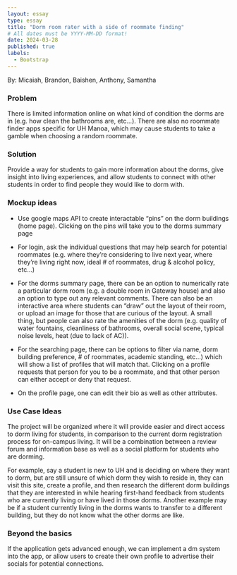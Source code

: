 ```yaml
---
layout: essay
type: essay
title: "Dorm room rater with a side of roommate finding"
# All dates must be YYYY-MM-DD format!
date: 2024-03-28
published: true
labels:
  - Bootstrap
---
```

By: Micaiah, Brandon, Baishen, Anthony, Samantha

### Problem
There is limited information online on what kind of condition the dorms are in (e.g. how clean the bathrooms are, etc…). There are also no roommate finder apps specific for UH Manoa, which may cause students to take a gamble when choosing a random roommate.

### Solution
Provide a way for students to gain more information about the dorms, give insight into living experiences, and allow students to connect with other students in order to find people they would like to dorm with.

### Mockup ideas
+ Use google maps API to create interactable “pins” on the dorm buildings (home page). Clicking on the pins will take you to the dorms summary page

+ For login, ask the individual questions that may help search for potential roommates (e.g. where they’re considering to live next year, where they’re living right now, ideal # of roommates, drug & alcohol policy, etc…)

+ For the dorms summary page, there can be an option to numerically rate a particular dorm room (e.g. a double room in Gateway house) and also an option to type out any relevant comments. There can also be an interactive area where students can “draw” out the layout of their room, or upload an image for those that are curious of the layout. A small thing, but people can also rate the amenities of the dorm (e.g. quality of water fountains, cleanliness of bathrooms, overall social scene, typical noise levels, heat (due to lack of AC)).

+ For the searching page, there can be options to filter via name, dorm building preference, # of roommates, academic standing, etc…) which will show a list of profiles that will match that. Clicking on a profile requests that person for you to be a roommate, and that other person can either accept or deny that request.

+ On the profile page, one can edit their bio as well as other attributes. 

### Use Case Ideas
The project will be organized where it will provide easier and direct access to dorm living for students, in comparison to the current dorm registration process for on-campus living. It will be a combination between a review forum and information base as well as a social platform for students who are dorming. 

For example, say a student is new to UH and is deciding on where they want to dorm, but are still unsure of which dorm they wish to reside in, they can visit this site, create a profile, and then research the different dorm buildings that they are interested in while hearing first-hand feedback from students who are currently living or have lived in those dorms. Another example may be if a student currently living in the dorms wants to transfer to a different building, but they do not know what the other dorms are like.

### Beyond the basics
If the application gets advanced enough, we can implement a dm system into the app, or allow users to create their own profile to advertise their socials for potential connections.

